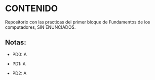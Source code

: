 # CONTENIDO
Repositorio con las practicas del primer bloque de Fundamentos de los computadores, SIN ENUNCIADOS.

## Notas:
- PD0: A

- PD1: A

- PD2: A
